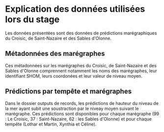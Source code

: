 # Explication des données utilisées lors du stage

Les données présentées sont des données de prédictions marégraphiques du Croisic, de Saint-Nazaire et des Sables d'Olonne.

## Métadonnées des marégraphes
Ces métadonnées sur les marégraphes du Croisic, de Saint-Nazaire et des Sables d'Olonne comprennent notamment les noms des marégraphes, leur identifiant SHOM, leurs coordonées et leur valeur de niveau moyen.

## Prédictions par tempête et marégraphes
Dans le dossier outputs de records, les prédictions de hauteur du niveau de la mer ayant subit une soustraction par le niveay moyen suivant le marégraphe. Ces prédictions sont disponibles pour chaque marégraphe (99 : Le Croisic, 37 : Saint-Nazaire, 62 : les Sables d'Olonne) et pour chaque tempête (Lothar et Martin, Xynthia et Céline).
